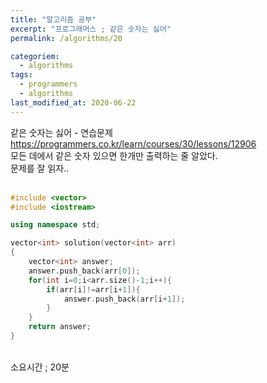 ```yaml
---
title: "알고리즘 공부"
excerpt: "프로그래머스 ; 같은 숫자는 싫어"
permalink: /algorithms/20

categoriem:
  - algorithms
tags:
  - programmers
  - algorithms
last_modified_at: 2020-06-22
---
```

같은 숫자는 싫어 - 연습문제  
<https://programmers.co.kr/learn/courses/30/lessons/12906>  
모든 데에서 같은 숫자 있으면 한개만 출력하는 줄 알았다.  
문제를 잘 읽자..  
<br>
```cpp
#include <vector>
#include <iostream>

using namespace std;

vector<int> solution(vector<int> arr) 
{
    vector<int> answer;
    answer.push_back(arr[0]);
    for(int i=0;i<arr.size()-1;i++){
        if(arr[i]!=arr[i+1]){
            answer.push_back(arr[i+1]);
        }
    }
    return answer;
}
```
<br>
소요시간 ; 20분
